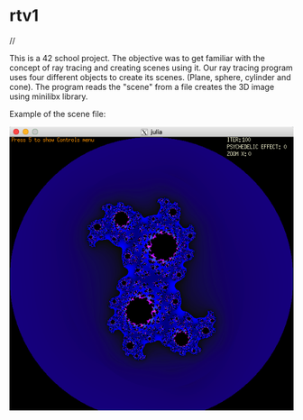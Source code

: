 # rtv1
//

This is a 42 school project.
The objective was to get familiar with the concept of ray tracing and creating scenes using it. Our ray tracing program uses four different objects to create its scenes.
(Plane, sphere, cylinder and cone). The program reads the "scene" from a file creates the 3D image using minilibx library.

Example of the scene file:

![scene eval09 file:](https://github.com/Makenfile86/fractol/blob/main/moving_julia.png?raw=true)
